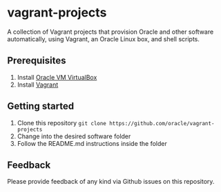 # vagrant-projects
A collection of Vagrant projects that provision Oracle and other software automatically, using Vagrant, an Oracle Linux box, and shell scripts.

## Prerequisites
1. Install [Oracle VM VirtualBox](https://www.virtualbox.org/wiki/Downloads)
2. Install [Vagrant](https://vagrantup.com/)

## Getting started
1. Clone this repository `git clone https://github.com/oracle/vagrant-projects`
2. Change into the desired software folder
3. Follow the README.md instructions inside the folder

## Feedback
Please provide feedback of any kind via Github issues on this repository.
